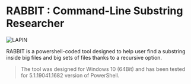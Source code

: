 # RABBIT : Command-Line Substring Researcher

![LAPIN](https://user-images.githubusercontent.com/67024413/184168996-d290891c-311d-4270-98f7-8572e42d5e3e.PNG)

RABBIT is a powershell-coded tool designed to help user find a substring inside big files and big sets of files thanks to a recursive option.
> The tool was designed for Windows 10 (64Bit) and has been tested for 5.1.19041.1682 version of PowerShell.

